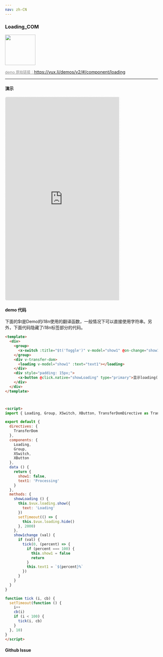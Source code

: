 ```yaml
---
nav: zh-CN
---
```



### Loading_COM

<img width="100" src="http://qr.topscan.com/api.php?text=https%3A%2F%2Fvux.li%2Fdemos%2Fv2%2F%23%2Fcomponent%2Floading"/>

<a href="https://vux.li/demos/v2/#/component/loading" target="_blank" style="font-size:12px;color:#888;">demo 原始链接：https://vux.li/demos/v2/#/component/loading</a>



---

#### 演示

 <div style="width:377px;height:667px;display:inline-block;border:1px dashed #ececec;border-radius:5px;overflow:hidden;">
   <iframe src="https://vux.li/demos/v2/#/component/loading" width="375" height="667" border="0" frameborder="0"></iframe>
 </div>

#### demo 代码

<p class="tip">下面的$t是Demo的i18n使用的翻译函数，一般情况下可以直接使用字符串。另外，下面代码隐藏了i18n标签部分的代码。</p>

``` html
<template>
  <div>
    <group>
      <x-switch :title="$t('Toggle')" v-model="show1" @on-change="show1change"></x-switch>
    </group>
    <div v-transfer-dom>
      <loading v-model="show1" :text="text1"></loading>
    </div>
    <div style="padding: 15px;">
      <x-button @click.native="showLoading" type="primary">显示loading(2s后关闭)</x-button>
    </div>
  </div>
</template>



<script>
import { Loading, Group, XSwitch, XButton, TransferDomDirective as TransferDom } from 'vux'

export default {
  directives: {
    TransferDom
  },
  components: {
    Loading,
    Group,
    XSwitch,
    XButton
  },
  data () {
    return {
      show1: false,
      text1: 'Processing'
    }
  },
  methods: {
    showLoading () {
      this.$vux.loading.show({
        text: 'Loading'
      })
      setTimeout(() => {
        this.$vux.loading.hide()
      }, 2000)
    },
    show1change (val) {
      if (val) {
        tick(0, (percent) => {
          if (percent === 100) {
            this.show1 = false
            return
          }
          this.text1 = `${percent}%`
        })
      }
    }
  }
}

function tick (i, cb) {
  setTimeout(function () {
    i++
    cb(i)
    if (i < 100) {
      tick(i, cb)
    }
  }, 10)
}
</script>

```


#### Github Issue